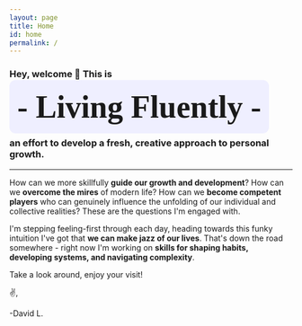 ```yaml
---
layout: page  
title: Home
id: home
permalink: /
---
```


### Hey, welcome 🙌 This is


<span style="padding: .3em .25em; background-color: #efefff; font-family: nova slim; font-size: 3.5rem; font-weight: bold; border-radius: 11px;"> - Living Fluently - </span>


### an effort to develop a fresh, creative approach to personal growth.

<hr>

How can we more skillfully **guide our growth and development**? How can we **overcome the mires** of modern life? How can we **become competent players** who can genuinely influence the unfolding of our individual and collective realities? These are the questions I'm engaged with.

I'm stepping feeling-first through each day, heading towards this funky intuition I've got that **we can make jazz of our lives**. That's down the road somewhere - right now I'm working on **skills for shaping habits, developing systems, and navigating complexity**.

Take a look around, enjoy your visit!

✌️,  

-David L.